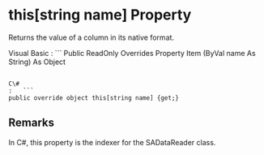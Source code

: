 <!-- loio3c180cb86c5f1014aaeb8a8434a10666 -->

# this\[string name\] Property

Returns the value of a column in its native format.



Visual Basic
:   ```
Public ReadOnly Overrides Property Item (ByVal name As String) As Object
```

C\#
:   ```
public override object this[string name] {get;}
```



## Remarks

In C\#, this property is the indexer for the SADataReader class.

